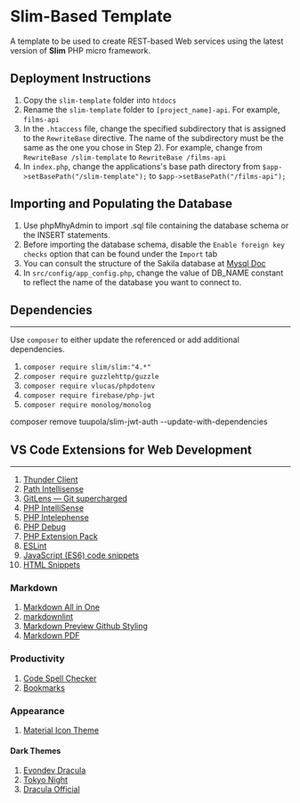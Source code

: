 # Slim-Based Template

A template to be used to create REST-based Web services using the latest version of **Slim** PHP micro framework.

## Deployment Instructions

1. Copy the `slim-template` folder into `htdocs`
2. Rename the `slim-template` folder to `[project_name]-api`. For example, `films-api`
3. In the `.htaccess` file, change the specified subdirectory that is assigned to the `RewriteBase` directive.  The name of the subdirectory must be the same as the one you chose in Step 2). For example, change from `RewriteBase /slim-template` to  `RewriteBase /films-api`
4. In `index.php`, change the applications's base path directory from  `$app->setBasePath("/slim-template");` to `$app->setBasePath("/films-api");`

## Importing and Populating the Database

1. Use phpMhyAdmin to import .sql file containing the database schema or the INSERT statements.
2. Before importing the database schema, disable the `Enable foreign key checks` option that can be found under the `Import` tab
3. You can consult the structure of the Sakila database at [Mysql Doc](https://dev.mysql.com/doc/sakila/en/sakila-structure.html)
4. In `src/config/app_config.php`, change the value of DB_NAME constant to reflect the name of the database you want to connect to.

## Dependencies

---

Use `composer` to either update the referenced or add additional dependencies.

1. `composer require slim/slim:"4.*"`
2. `composer require guzzlehttp/guzzle`
3. `composer require vlucas/phpdotenv`
4. `composer require firebase/php-jwt`
5. `composer require monolog/monolog`

composer remove tuupola/slim-jwt-auth --update-with-dependencies


## VS Code Extensions for Web Development

---

1. [Thunder Client](https://marketplace.visualstudio.com/items?itemName=rangav.vscode-thunder-client)
2. [Path Intellisense](https://marketplace.visualstudio.com/items?itemName=christian-kohler.path-intellisense)
3. [GitLens — Git supercharged](https://marketplace.visualstudio.com/items?itemName=eamodio.gitlens)
4. [PHP IntelliSense](https://marketplace.visualstudio.com/items?itemName=zobo.php-intellisense)
5. [PHP Intelephense](https://marketplace.visualstudio.com/items?itemName=bmewburn.vscode-intelephense-client)
6. [PHP Debug](https://marketplace.visualstudio.com/items?itemName=xdebug.php-debug)
7. [PHP Extension Pack](https://marketplace.visualstudio.com/items?itemName=xdebug.php-pack)
8. [ESLint](https://marketplace.visualstudio.com/items?itemName=dbaeumer.vscode-eslint)
9. [JavaScript (ES6) code snippets](https://marketplace.visualstudio.com/items?itemName=xabikos.JavaScriptSnippets)
10. [HTML Snippets](https://marketplace.visualstudio.com/items?itemName=abusaidm.html-snippets)

### Markdown

1. [Markdown All in One](https://marketplace.visualstudio.com/items?itemName=yzhang.markdown-all-in-one)
2. [markdownlint](https://marketplace.visualstudio.com/items?itemName=DavidAnson.vscode-markdownlint)
3. [Markdown Preview Github Styling](https://marketplace.visualstudio.com/items?itemName=bierner.markdown-preview-github-styles)
4. [Markdown PDF](https://marketplace.visualstudio.com/items?itemName=yzane.markdown-pdf)

### Productivity

1. [Code Spell Checker](https://marketplace.visualstudio.com/items?itemName=streetsidesoftware.code-spell-checker)
2. [Bookmarks](https://marketplace.visualstudio.com/items?itemName=alefragnani.Bookmarks)

### Appearance

1. [Material Icon Theme](https://marketplace.visualstudio.com/items?itemName=PKief.material-icon-theme)

#### Dark Themes

1. [Evondev Dracula](https://marketplace.visualstudio.com/items?itemName=evondev.dracula-high-contrast)
2. [Tokyo Night](https://marketplace.visualstudio.com/items?itemName=enkia.tokyo-night)
3. [Dracula Official](https://marketplace.visualstudio.com/items?itemName=dracula-theme.theme-dracula)
